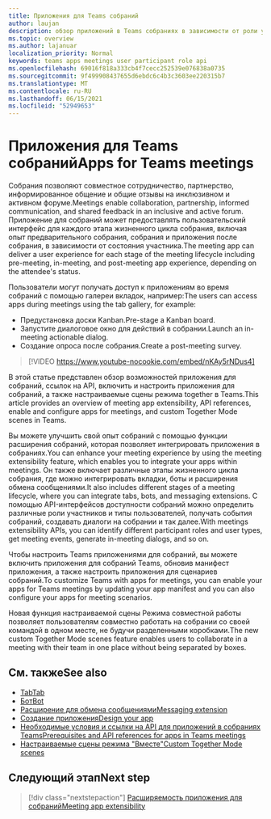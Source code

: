 ```yaml
---
title: Приложения для Teams собраний
author: laujan
description: обзор приложений в Teams собраниях в зависимости от роли участника и пользователя
ms.topic: overview
ms.author: lajanuar
localization_priority: Normal
keywords: teams apps meetings user participant role api
ms.openlocfilehash: 69016f818a333cb4f7cecc252539e076838a0735
ms.sourcegitcommit: 9f499908437655d6ebdc6c4b3c3603ee220315b7
ms.translationtype: MT
ms.contentlocale: ru-RU
ms.lasthandoff: 06/15/2021
ms.locfileid: "52949653"
---
```

# <a name="apps-for-teams-meetings"></a><span data-ttu-id="c928f-104">Приложения для Teams собраний</span><span class="sxs-lookup"><span data-stu-id="c928f-104">Apps for Teams meetings</span></span>

<span data-ttu-id="c928f-105">Собрания позволяют совместное сотрудничество, партнерство, информированное общение и общие отзывы на инклюзивном и активном форуме.</span><span class="sxs-lookup"><span data-stu-id="c928f-105">Meetings enable collaboration, partnership, informed communication, and shared feedback in an inclusive and active forum.</span></span> <span data-ttu-id="c928f-106">Приложение для собраний может предоставлять пользовательский интерфейс для каждого этапа жизненного цикла собрания, включая опыт предварительного собрания, собрания и приложения после собрания, в зависимости от состояния участника.</span><span class="sxs-lookup"><span data-stu-id="c928f-106">The meeting app can deliver a user experience for each stage of the meeting lifecycle including pre-meeting, in-meeting, and post-meeting app experience, depending on the attendee's status.</span></span>

<span data-ttu-id="c928f-107">Пользователи могут получать доступ к приложениям во время собраний с помощью галереи вкладок, например:</span><span class="sxs-lookup"><span data-stu-id="c928f-107">The users can access apps during meetings using the tab gallery, for example:</span></span>

* <span data-ttu-id="c928f-108">Предустановка доски Kanban.</span><span class="sxs-lookup"><span data-stu-id="c928f-108">Pre-stage a Kanban board.</span></span>
* <span data-ttu-id="c928f-109">Запустите диалоговое окно для действий в собрании.</span><span class="sxs-lookup"><span data-stu-id="c928f-109">Launch an in-meeting actionable dialog.</span></span>
* <span data-ttu-id="c928f-110">Создание опроса после собрания.</span><span class="sxs-lookup"><span data-stu-id="c928f-110">Create a post-meeting survey.</span></span>

> [!VIDEO https://www.youtube-nocookie.com/embed/nKAy5rNDus4]

<span data-ttu-id="c928f-111">В этой статье представлен обзор возможностей приложения для собраний, ссылок на API, включить и настроить приложения для собраний, а также настраиваемые сцены режима together в Teams.</span><span class="sxs-lookup"><span data-stu-id="c928f-111">This article provides an overview of meeting app extensibility, API references, enable and configure apps for meetings, and custom Together Mode scenes in Teams.</span></span>

<span data-ttu-id="c928f-112">Вы можете улучшить свой опыт собраний с помощью функции расширения собраний, которая позволяет интегрировать приложения в собраниях.</span><span class="sxs-lookup"><span data-stu-id="c928f-112">You can enhance your meeting experience by using the meeting extensibility feature, which enables you to integrate your apps within meetings.</span></span> <span data-ttu-id="c928f-113">Он также включает различные этапы жизненного цикла собрания, где можно интегрировать вкладки, боты и расширения обмена сообщениями.</span><span class="sxs-lookup"><span data-stu-id="c928f-113">It also includes different stages of a meeting lifecycle, where you can integrate tabs, bots, and messaging extensions.</span></span> <span data-ttu-id="c928f-114">С помощью API-интерфейсов доступности собраний можно определить различные роли участников и типы пользователей, получать события собраний, создавать диалоги на собрании и так далее.</span><span class="sxs-lookup"><span data-stu-id="c928f-114">With meetings extensibility APIs, you can identify different participant roles and user types, get meeting events, generate in-meeting dialogs, and so on.</span></span>

<span data-ttu-id="c928f-115">Чтобы настроить Teams приложениями для собраний, вы можете включить приложения для собраний Teams, обновив манифест приложения, а также настроить приложения для сценариев собраний.</span><span class="sxs-lookup"><span data-stu-id="c928f-115">To customize Teams with apps for meetings, you can enable your apps for Teams meetings by updating your app manifest and you can also configure your apps for meeting scenarios.</span></span>

<span data-ttu-id="c928f-116">Новая функция настраиваемой сцены Режима совместной работы позволяет пользователям совместно работать на собрании со своей командой в одном месте, не будучи разделенными коробками.</span><span class="sxs-lookup"><span data-stu-id="c928f-116">The new custom Together Mode scenes feature enables users to collaborate in a meeting with their team in one place without being separated by boxes.</span></span>

## <a name="see-also"></a><span data-ttu-id="c928f-117">См. также</span><span class="sxs-lookup"><span data-stu-id="c928f-117">See also</span></span>

* [<span data-ttu-id="c928f-118">Tab</span><span class="sxs-lookup"><span data-stu-id="c928f-118">Tab</span></span>](../tabs/what-are-tabs.md#understand-how-tabs-work)
* [<span data-ttu-id="c928f-119">Бот</span><span class="sxs-lookup"><span data-stu-id="c928f-119">Bot</span></span>](../bots/what-are-bots.md)
* [<span data-ttu-id="c928f-120">Расширение для обмена сообщениями</span><span class="sxs-lookup"><span data-stu-id="c928f-120">Messaging extension</span></span>](../messaging-extensions/what-are-messaging-extensions.md)
* [<span data-ttu-id="c928f-121">Создание приложения</span><span class="sxs-lookup"><span data-stu-id="c928f-121">Design your app</span></span>](../apps-in-teams-meetings/design/designing-apps-in-meetings.md)
* [<span data-ttu-id="c928f-122">Необходимые условия и ссылки на API для приложений в собраниях Teams</span><span class="sxs-lookup"><span data-stu-id="c928f-122">Prerequisites and API references for apps in Teams meetings</span></span>](create-apps-for-teams-meetings.md)
* [<span data-ttu-id="c928f-123">Настраиваемые сцены режима "Вместе"</span><span class="sxs-lookup"><span data-stu-id="c928f-123">Custom Together Mode scenes</span></span>](~/apps-in-teams-meetings/teams-together-mode.md)

## <a name="next-step"></a><span data-ttu-id="c928f-124">Следующий этап</span><span class="sxs-lookup"><span data-stu-id="c928f-124">Next step</span></span>

> [!div class="nextstepaction"]
> [<span data-ttu-id="c928f-125">Расширяемость приложения для собраний</span><span class="sxs-lookup"><span data-stu-id="c928f-125">Meeting app extensibility</span></span>](meeting-app-extensibility.md)
